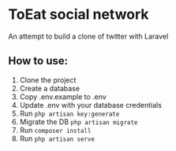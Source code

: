 # ToEat social network

An attempt to build a clone of twitter with Laravel

## How to use:

1. Clone the project
1. Create a database
1. Copy .env.example to .env
1. Update .env with your database credentials
1. Run ```php artisan key:generate```
1. Migrate the DB ```php artisan migrate```
1. Run ```composer install```
1. Run ```php artisan serve```
